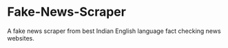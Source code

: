 # Fake-News-Scraper
A fake news scraper from best Indian English language fact checking news websites.
